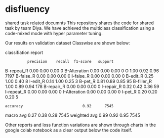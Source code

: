 # disfluency
shared task related documnts
This repository shares the code for shared task by team Diya.
We have achieved the multiclass classification using a code-mixed mode with hyper parameter tuning.

Our results on validation dataset Classwise are shown below:

classifiation report

              precision    recall  f1-score   support

  B-repeat_R       0.00      0.00      0.00         0
B-Alteration       0.00      0.00      0.00         0
           O       1.00      0.92      0.96      7197
   B-false_R       0.00      0.00      0.00         0
   I-false_R       0.00      0.00      0.00         0
    B-edit_R       0.25      1.00      0.40         8
    I-edit_R       0.14      1.00      0.25         3
     B-pet_R       0.81      0.89      0.85        95
  B-filler_R       1.00      0.89      0.94       178
  B-repair_R       0.00      0.00      0.00         0
  I-repair_R       0.32      0.42      0.36        59
  I-repeat_R       0.00      0.00      0.00         0
I-Alteration       0.00      0.00      0.00         0
     I-pet_R       0.20      0.20      0.20         5

    accuracy                           0.92      7545
   macro avg       0.27      0.38      0.28      7545
weighted avg       0.99      0.92      0.95      7545

Other reports and loss function variations are shown through charts in the google colab notebook as a clear output below the code itself.
